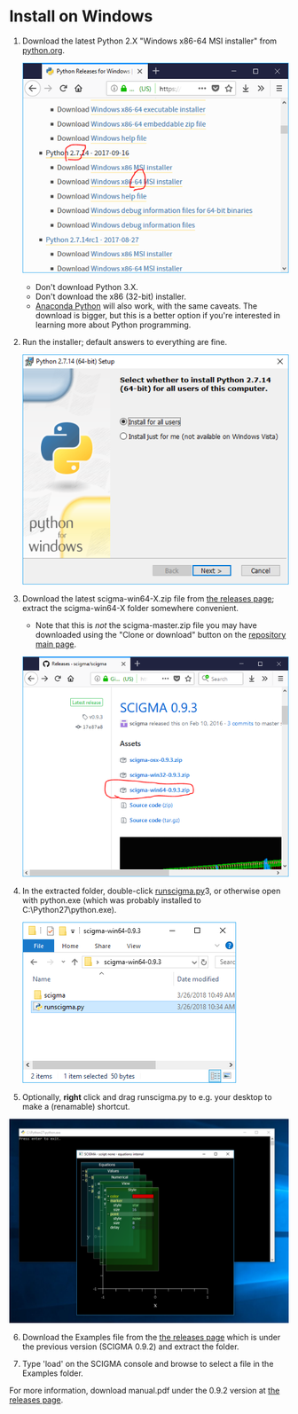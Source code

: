
# Install on Windows

1. Download the latest Python 2.X "Windows x86-64 MSI installer" from [python.org](https://www.python.org/downloads/windows/).

    ![download python](guideImages/pyorg1.png)
    * Don't download Python 3.X.
    * Don't download the x86 (32-bit) installer.
    * [Anaconda Python](https://www.anaconda.com/download/#windows) will also work, with the same caveats. The download is bigger, but this is a better option if you're interested in learning more about Python programming.

2. Run the installer; default answers to everything are fine.

    ![install python](guideImages/pyorg2.png)

3. Download the latest scigma-win64-X.zip file from [the releases page](https://github.com/scigma/scigma/releases); extract the scigma-win64-X folder somewhere convenient.

    * Note that this is _not_ the scigma-master.zip file you may have downloaded using the "Clone or download" button on the [repository main page](https://github.com/scigma/scigma).

    ![download SCIGMA](guideImages/scigma0.png)

4. In the extracted folder, double-click [runscigma.py](https://raw.githubusercontent.com/scigma/scigma/master/runscigma.py)3, or otherwise open with python.exe (which was probably installed to C:\Python27\python.exe).

    ![run scigma](guideImages/runscigma.png)

5. Optionally, **right** click and drag runscigma.py to e.g. your desktop to make a (renamable) shortcut.


![scigma](guideImages/running.png)

6. Download the Examples file from the [the releases page](https://github.com/scigma/scigma/releases) which is under the previous version (SCIGMA 0.9.2) and extract the folder. 

8. Type 'load' on the SCIGMA console and browse to select a file in the Examples folder.

For more information, download manual.pdf under the 0.9.2 version at [the releases page](https://github.com/scigma/scigma/releases).

